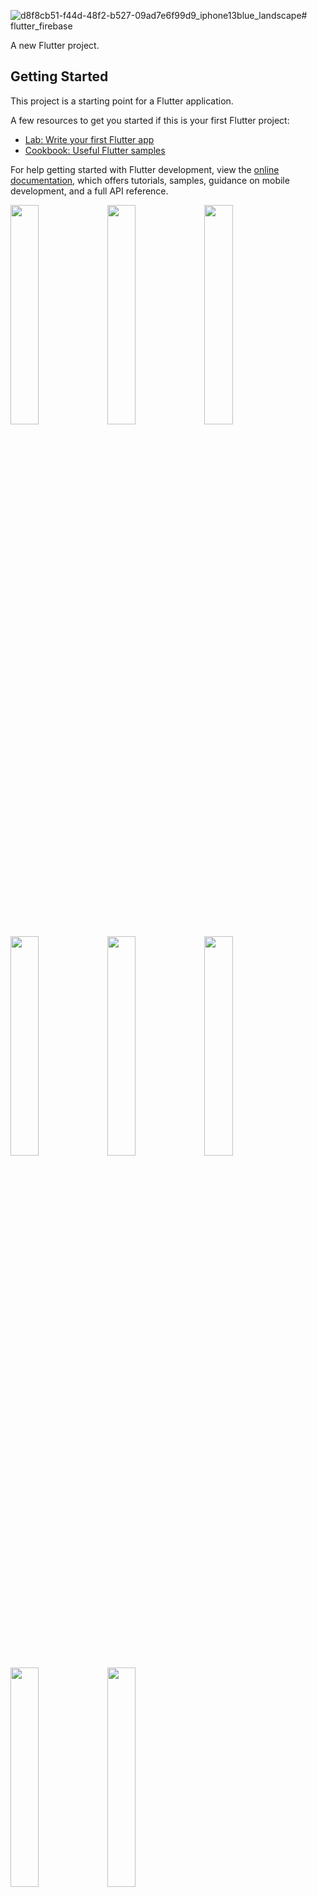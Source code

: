 ![d8f8cb51-f44d-48f2-b527-09ad7e6f99d9_iphone13blue_landscape](https://github.com/arpitaflutter/flutter_firebase/assets/116253518/14d33d74-f963-424a-af7e-7f9d2cb5122b)# flutter_firebase

A new Flutter project.

## Getting Started

This project is a starting point for a Flutter application.

A few resources to get you started if this is your first Flutter project:

- [Lab: Write your first Flutter app](https://docs.flutter.dev/get-started/codelab)
- [Cookbook: Useful Flutter samples](https://docs.flutter.dev/cookbook)

For help getting started with Flutter development, view the
[online documentation](https://docs.flutter.dev/), which offers tutorials,
samples, guidance on mobile development, and a full API reference.

<p>
<img src = "https://github.com/arpitaflutter/flutter_firebase/assets/116253518/76dd5234-cb7b-4f80-845f-a8933956c1c9" height = "30%" width = "30%">
<img src = "https://github.com/arpitaflutter/flutter_firebase/assets/116253518/0bf5af8f-6de1-4967-8d70-1c36f13d6e8d" height = "30%" width = "30%">  
<img src = "https://github.com/arpitaflutter/flutter_firebase/assets/116253518/0bf5af8f-6de1-4967-8d70-1c36f13d6e8d" height = "30%" width = "30%">  
<img src = "https://github.com/arpitaflutter/flutter_firebase/assets/116253518/77dc34cf-45c2-4667-bbaa-6e29e7ff7e3b" height = "30%" width = "30%"> 
<img src = "https://github.com/arpitaflutter/flutter_firebase/assets/116253518/f69b3138-6919-4095-8aba-e29a5bfd1c26" height = "30%" width = "30%"> 
<img src = "https://github.com/arpitaflutter/flutter_firebase/assets/116253518/463343a1-4d6a-42d1-b2db-a116a34c298f" height = "30%" width = "30%">   
<img src = "https://github.com/arpitaflutter/flutter_firebase/assets/116253518/f8f23d09-263e-4b4c-aad2-139af6810ff9" height = "30%" width = "30%">  
<img src = "https://github.com/arpitaflutter/flutter_firebase/assets/116253518/b2c13a98-4927-4425-8ad4-741096c24926" height = "30%" width = "30%">    
</p>
